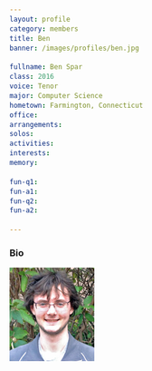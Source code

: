 ```yaml
---
layout: profile
category: members
title: Ben
banner: /images/profiles/ben.jpg

fullname: Ben Spar
class: 2016
voice: Tenor
major: Computer Science
hometown: Farmington, Connecticut
office: 
arrangements: 
solos: 
activities: 
interests: 
memory: 

fun-q1: 
fun-a1: 
fun-q2: 
fun-a2: 

---
```


### Bio

![Ben](/images/members/current/ben.jpg)

